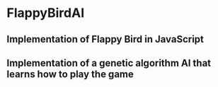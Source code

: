 # FlappyBirdAI
## Implementation of Flappy Bird in JavaScript
## Implementation of a genetic algorithm AI that learns how to play the game
